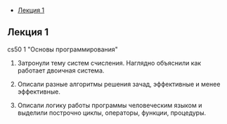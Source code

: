 - [Лекция 1](#lection1)

## <a name="lection1"></a> Лекция 1

cs50 1 "Основы программирования"

1) Затронули тему систем счисления. Наглядно объяснили как работает двоичная система.

2) Описали разные алгоритмы решения зачад, эффективные и менее эффективные.

3) Описали логику работы программы человеческим языком и выделили построчно  циклы, операторы, функции, процедуры.